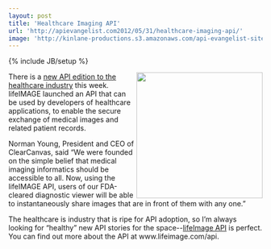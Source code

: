 ```yaml
---
layout: post
title: 'Healthcare Imaging API'
url: 'http://apievangelist.com2012/05/31/healthcare-imaging-api/'
image: 'http://kinlane-productions.s3.amazonaws.com/api-evangelist-site/blog/medical-imaging-api.jpg'
---
```

{% include JB/setup %}
<p>
     <img src="http://kinlane-productions.s3.amazonaws.com/api-evangelist/medical/medical-imaging-api.jpg"  width="250" align="right" />
</p>
<p>
     There is a <a title="new API edition to the healthcare industyr" href="http://www.lifeimage.com/landing/api">new API edition to the healthcare industry</a> this week. lifeIMAGE launched an API that can be used by developers of healthcare applications, to enable the secure exchange of medical images and related patient records.
</p>
<p>
     Norman Young, President and CEO of ClearCanvas, said “We were founded on the simple belief that medical imaging informatics should be accessible to all. Now, using the lifeIMAGE API, users of our FDA-cleared diagnostic viewer will be able to instantaneously share images that are in front of them with any one.”
</p>
<p>
     The healthcare is industry that is ripe for API adoption, so I’m always looking for “healthy” new API stories for the space--<a title="lifeimage API" href="http://www.lifeimage.com/landing/api">lifeImage API</a> is perfect. You can find out more about the API at www.lifeimage.com/api.
</p>
